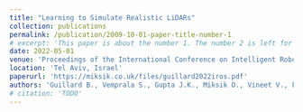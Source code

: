 ```yaml
---
title: "Learning to Simulate Realistic LiDARs"
collection: publications
permalink: /publication/2009-10-01-paper-title-number-1
# excerpt: 'This paper is about the number 1. The number 2 is left for future work.'
date: 2022-05-01
venue: 'Proceedings of the International Conference on Intelligent Robots and Systems (IROS)'
location: 'Tel Aviv, Israel'
paperurl: 'https://miksik.co.uk/files/guillard2022iros.pdf'
authors: 'Guillard B., Vemprala S., Gupta J.K., Miksik O., Vineet V., Fua P., Kapoor A.'
# citation: 'TODO'
---
```

